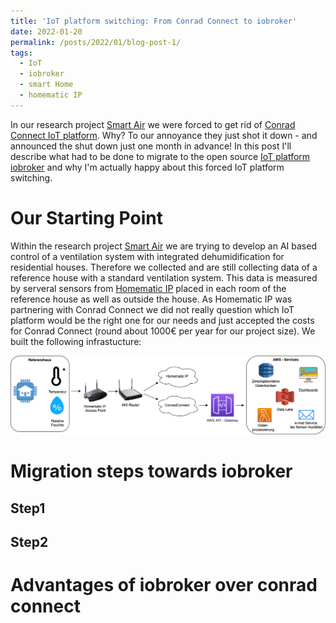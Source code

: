 ```yaml
---
title: 'IoT platform switching: From Conrad Connect to iobroker'
date: 2022-01-20
permalink: /posts/2022/01/blog-post-1/
tags:
  - IoT
  - iobroker
  - smart Home
  - homematic IP
---
```


In our research project [Smart Air](https://www.esentri.com/smart-air-intelligente-system-behaglichkeit-haus/) we were forced to get rid of [Conrad Connect IoT platform](https://conradconnect.com/de). Why? To our annoyance they just shot it down - and announced the shut down just one month in advance! In this post I'll describe what had to be done to migrate to the open source [IoT platform iobroker](https://www.iobroker.net/) and why I'm actually happy about this forced IoT platform switching.

Our Starting Point
======
Within the research project [Smart Air](https://www.esentri.com/smart-air-intelligente-system-behaglichkeit-haus/) we are trying to develop an AI based control of a ventilation system with integrated dehumidification for residential houses. Therefore we collected and are still collecting data of a reference house with a standard ventilation system. This data is measured by serveral sensors from [Homematic IP](https://homematic-ip.com/de) placed in each room of the reference house as well as outside the house. As Homematic IP was partnering with Conrad Connect we did not really question which IoT platform would be the right one for our needs and just accepted the costs for Conrad Connect (round about 1000€ per year for our project size). We built the following infrastucture:

![old Architecture](post1_architecture_old-old_architecture.png)

Migration steps towards iobroker
======

Step1
------

Step2
------

Advantages of iobroker over conrad connect
======

